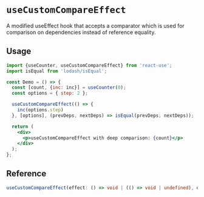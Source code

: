 # `useCustomCompareEffect`

A modified useEffect hook that accepts a comparator which is used for comparison on dependencies instead of reference equality.

## Usage

```jsx
import {useCounter, useCustomCompareEffect} from 'react-use';
import isEqual from 'lodash/isEqual';

const Demo = () => {
  const [count, {inc: inc}] = useCounter(0);
  const options = { step: 2 };

  useCustomCompareEffect(() => {
    inc(options.step)
  }, [options], (prevDeps, nextDeps) => isEqual(prevDeps, nextDeps));

  return (
    <div>
      <p>useCustomCompareEffect with deep comparison: {count}</p>
    </div>
  );
};
```

## Reference

```ts
useCustomCompareEffect(effect: () => void | (() => void | undefined), deps, depsEqual: (prevDeps, nextDeps) => boolean);
```
